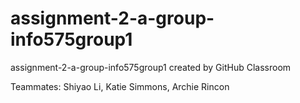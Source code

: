 # assignment-2-a-group-info575group1
assignment-2-a-group-info575group1 created by GitHub Classroom

Teammates: Shiyao Li, Katie Simmons, Archie Rincon

